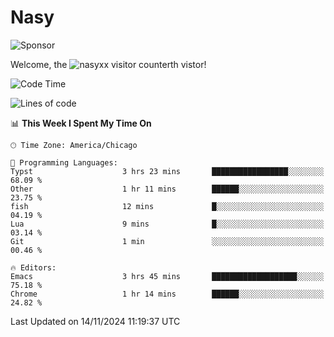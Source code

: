 # Nasy

<!--
<p align="center">
<img height="200" src="https://github-readme-stats.vercel.app/api?username=nasyxx&count_private=true&show_icons=true&theme=dracula&include_all_commits=true"/>
<img height="200" src="https://github-readme-stats.vercel.app/api/top-langs/?username=nasyxx&theme=dracula&hide=html,jupyter+notebook&count_private=true&show_icons=true"/>
</p>

  
----------------
-->

![Sponsor](https://img.shields.io/static/v1.svg?label=Sponsor&message=%E2%9D%A4&logo=GitHub&style=flat&color=pink)
 
Welcome, the ![nasyxx visitor counter](https://count.getloli.com/get/@nasyxx?theme=rule34)th vistor!
 
<!--START_SECTION:waka-->
![Code Time](http://img.shields.io/badge/Code%20Time-4%2C722%20hrs%2041%20mins-blue)

![Lines of code](https://img.shields.io/badge/From%20Hello%20World%20I%27ve%20Written-6.3%20million%20lines%20of%20code-blue)

📊 **This Week I Spent My Time On** 

```text
🕑︎ Time Zone: America/Chicago

💬 Programming Languages: 
Typst                    3 hrs 23 mins       █████████████████░░░░░░░░   68.09 % 
Other                    1 hr 11 mins        ██████░░░░░░░░░░░░░░░░░░░   23.75 % 
fish                     12 mins             █░░░░░░░░░░░░░░░░░░░░░░░░   04.19 % 
Lua                      9 mins              █░░░░░░░░░░░░░░░░░░░░░░░░   03.14 % 
Git                      1 min               ░░░░░░░░░░░░░░░░░░░░░░░░░   00.46 % 

🔥 Editors: 
Emacs                    3 hrs 45 mins       ███████████████████░░░░░░   75.18 % 
Chrome                   1 hr 14 mins        ██████░░░░░░░░░░░░░░░░░░░   24.82 % 
```


 Last Updated on 14/11/2024 11:19:37 UTC
<!--END_SECTION:waka-->

<!-- ![visitors](https://visitor-badge.laobi.icu/badge?page_id=nasyxx.nasyxx) -->
